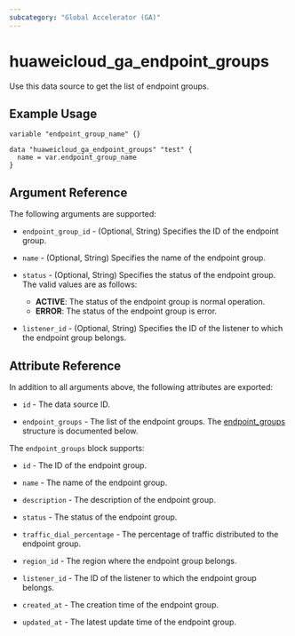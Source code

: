 ```yaml
---
subcategory: "Global Accelerator (GA)"
---
```


# huaweicloud_ga_endpoint_groups

Use this data source to get the list of endpoint groups.

## Example Usage

```hcl
variable "endpoint_group_name" {}

data "huaweicloud_ga_endpoint_groups" "test" {
  name = var.endpoint_group_name
}
```

## Argument Reference

The following arguments are supported:

* `endpoint_group_id` - (Optional, String) Specifies the ID of the endpoint group.

* `name` - (Optional, String) Specifies the name of the endpoint group.

* `status` - (Optional, String) Specifies the status of the endpoint group.
  The valid values are as follows:
  + **ACTIVE**: The status of the endpoint group is normal operation.
  + **ERROR**: The status of the endpoint group is error.

* `listener_id` - (Optional, String) Specifies the ID of the listener to which the endpoint group belongs.

## Attribute Reference

In addition to all arguments above, the following attributes are exported:

* `id` - The data source ID.

* `endpoint_groups` - The list of the endpoint groups.
  The [endpoint_groups](#ga_endpoint_groups) structure is documented below.

<a name="ga_endpoint_groups"></a>
The `endpoint_groups` block supports:

* `id` - The ID of the endpoint group.

* `name` - The name of the endpoint group.  

* `description` - The description of the endpoint group.

* `status` - The status of the endpoint group.

* `traffic_dial_percentage` - The percentage of traffic distributed to the endpoint group.

* `region_id` - The region where the endpoint group belongs.

* `listener_id` - The ID of the listener to which the endpoint group belongs.

* `created_at` - The creation time of the endpoint group.

* `updated_at` - The latest update time of the endpoint group.
